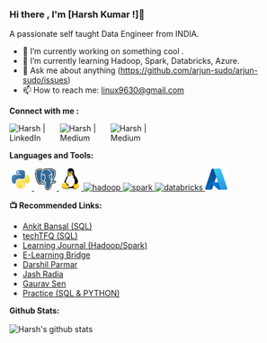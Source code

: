 ### Hi there , I'm [Harsh Kumar !]👋

A passionate self taught Data Engineer from INDIA.

- 🔭 I’m currently working on something cool .
- 🌱 I’m currently learning Hadoop, Spark, Databricks, Azure.
- 💬 Ask me about anything (https://github.com/arjun-sudo/arjun-sudo/issues)
- 📫 How to reach me: linux9630@gmail.com

**Connect with me :**

<a href="https://www.linkedin.com/in/harsh-kumar-472393121/" target="_blank">
  <img align="left" alt="Harsh | LinkedIn" width="90px"  src="https://img.shields.io/badge/LinkedIn-0077B5?style=for-the-badge&logo=linkedin&logoColor=white" />
</a>

<a href="https://medium.com/@h369kr" target="_blank">
  <img align="left" alt="Harsh | Medium" width="90px" src="https://img.shields.io/badge/Medium-12100E?style=for-the-badge&logo=medium&logoColor=white" />
</a>

<a href="https://www.hackerrank.com/h369kr" target="_blank">
  <img align="left" alt="Harsh | Medium" width="90px" src="https://img.shields.io/badge/-Hackerrank-2EC866?style=for-the-badge&logo=HackerRank&logoColor=white" />
</a>

<br>
<br>

<!--
- 👯 I’m looking to collaborate on ...
- 🤔 I’m looking for help with ...
- 😄 Pronouns: Laserarjun
- ⚡ Fun fact: ...
-->

**Languages and Tools:**

<p align="left">
  <a href="https://www.python.org/" target="_blank"> <img src="https://raw.githubusercontent.com/devicons/devicon/master/icons/python/python-original.svg" alt="python" width="40" height="40"/> </a>
  <a href="https://www.postgresql.org/" target="_blank"> <img src="https://raw.githubusercontent.com/devicons/devicon/master/icons/postgresql/postgresql-original.svg" alt="postgresql" width="40" height="40"/> </a>
  <a href="https://www.linux.org/" target="_blank"> <img src="https://raw.githubusercontent.com/devicons/devicon/master/icons/linux/linux-original.svg" alt="linux" width="40" height="40"/> </a>
  <a href="https://hadoop.apache.org/" target="_blank"> <img src="https://hadoop.apache.org/elephant.png" alt="hadoop" width="40" height="40"/> </a>
  <a href="https://spark.apache.org/" target="_blank"> <img src="https://www.dataversity.net/wp-content/uploads/2015/06/spark-logo.png" alt="spark" width="40" height="40"/> </a>
  <a href="https://www.databricks.com/" target="_blank"> <img src="https://www.databricks.com/en-website-assets/static/e6b356d9819308e5133bac62bb1e81ff/db-logo-stacked-white-desktop.svg" alt="databricks" width="40" height="40"/> </a>
  <a href="https://azure.microsoft.com/en-in/" target="_blank"> <img src="https://raw.githubusercontent.com/devicons/devicon/master/icons/azure/azure-original.svg" alt="azure" width="40" height="40"/> </a>
</p>

**📺 Recommended Links:**

<!-- LINKS:START -->
- [Ankit Bansal (SQL)](https://www.youtube.com/@ankitbansal6)
- [techTFQ (SQL)](https://www.youtube.com/@techTFQ)
- [Learning Journal (Hadoop/Spark)](https://www.youtube.com/@ScholarNest)
- [E-Learning Bridge](https://www.youtube.com/@shashank_mishra)
- [Darshil Parmar](https://www.youtube.com/@DarshilParmar)
- [Jash Radia](https://www.youtube.com/@JashRadia)
- [Gaurav Sen](https://www.youtube.com/@gkcs)
- [Practice (SQL & PYTHON)](https://www.hackerrank.com/)
<!-- LINKS:END -->


**Github Stats:**

  <img align="center" src="https://github-readme-stats.vercel.app/api?username=h369kr&show_icons=true&include_all_commits=true&theme=dark" alt="Harsh's github stats" />
  
